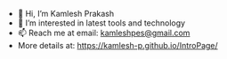 - 👋 Hi, I’m Kamlesh Prakash
- 👀 I’m interested in latest tools and technology
- 📫 Reach me at email: kamleshpes@gmail.com
- More details at: https://kamlesh-p.github.io/IntroPage/

<!---
kamlesh-p/kamlesh-p is a ✨ special ✨ repository because its `README.md` (this file) appears on your GitHub profile.
You can click the Preview link to take a look at your changes.
--->
